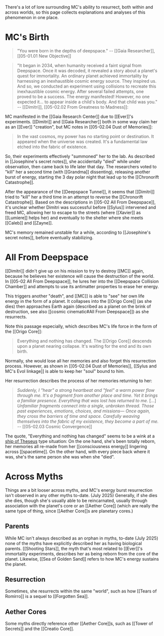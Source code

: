 There's a lot of lore surrounding MC's ability to resurrect, both within and across worlds, so this page collects explanations and analyses of this phenomenon in one place.

# MC's Birth
> "You were born in the depths of deepspace."
> -- [[Gaia Researcher]], [[05-01.01 New Objective]]

> "It began in 2034, when humanity received a faint signal from Deepspace. Once it was decoded, it revealed a story about a planet's quest for immortality. An ordinary planet achieved immortality by harnessing an inexhaustible cosmic energy source. They inspired us. And so, we conducted an experiment using collisions to recreate this inexhaustible cosmic energy. After several failed attempts, one proved to be a success. The energy manifested! However, no one expected it... to appear inside a child's body. And that child was you."
> -- [[Dimitri]], [[05-02.02 From Greatness to Madness]]:

MC manifested in the [[Gaia Research Center]] due to [[Ever]]'s experiments. [[Dimitri]] and [[Gaia Researcher]] both in some way claim her as an [[Ever]] "creation", but MC notes in [[05-02.04 Dust of Memories]]:
>  In the vast cosmos, my power has no starting point or destination. It appeared when the universe was created. It's a fundamental law etched into the fabric of existence.

So, their experiments effectively "summoned" her to the lab. As described in [[Josephine's secret notes]], she accidentally "died" while under observation, then came back to life later that day. The researchers voted to "kill" her a second time (with [[Grandma]] dissenting), releasing another burst of energy, starting the 3 day polar night that lead up to the [[Chronorift Catastrophe]].

After the appearance of the [[Deepspace Tunnel]], it seems that [[Dimitri]] tried to "kill" her a third time in an attempt to reverse the [[Chronorift Catastrophe]]. Based on the descriptions in [[05-02 All From Deepspace]], it's unclear whether Dimitri was successful before [[Sylus]] intervened and freed MC, allowing her to escape to the streets (where [[Xavier]] as [[Lumiere]] helps her) and eventually to the shelter where she meets [[Caleb]] and [[Zayne]].

MC's memory remained unstable for a while, according to [[Josephine's secret notes]], before eventually stabilizing.
# All From Deepspace
[[Dimitri]] didn't give up on his mission to try to destroy [[MC]] again, because he believes her existence will cause the destruction of the world. In [[05-02 All From Deepspace]], he lures her into the [[Deepspace Collision Chamber]] and attempts to use its antimatter properties to erase her energy.

This triggers another "death", and [[MC]] is able to "see" her own life energy in the form of a planet. It collapses into the [[Origo Core]] (as she dies) then approaches Earth again (described as a planet on the brink of destruction, see also [[cosmic cinematic#All From Deepspace]]) as she resurrects.

Note this passage especially, which describes MC's life force in the form of the [[Origo Core]]:
> Everything and nothing has changed.
> The [[Origo Core]] descends upon a planet nearing collapse.
> It's waiting for the end and its own birth.

Normally, she would lose all her memories and also forget this resurrection process. However, as shown in [[05-02.04 Dust of Memories]], [[Sylus and MC's Evol linkage]] is able to keep her "soul" bound to him. 

Her resurrection describes the process of her memories returning to her:
> *Suddenly, I "hear" a strong heartbeat and "feel" a warm power flow through me.*
> *It's a fragment from another place and time. Yet it brings a familiar presence. Everything that was lost has returned to me.*
> \[...]
> *Unfamiliar fragments connect into a single, unbroken thread. Those past experiences, emotions, choices, and missions—*
> *Once again, they cross the barriers of time and space.
> Carefully weaving themselves into the fabric of my existence, they become a part of me.*
> -- [[05-02.03 Cosmic Convergence]]

The quote, "Everything and nothing has changed" seems to be a wink at a [ship of Theseus](https://en.wikipedia.org/wiki/Ship_of_Theseus) type situation: On the one hand, she's been totally reborn, her memories all re-made from her [[consciousness energy]] lingering across [[spacetime]]. On the other hand, with every piece back where it was, she's the same person she was when she "died".

# Across Myths
Things are a bit looser across myths, and MC's energy burst resurrection isn't observed in any other myths to-date. (July 2025) Generally, if she dies she dies, though she's usually able to be reincarnated, usually through association with the planet's core or an [[Aether Core]] (which are really the same type of thing, since [[Aether Core]]s are planetary cores.)

## Parents
While MC isn't always described as an orphan in myths, to-date (July 2025) none of the myths have explicitly described her as having biological parents. [[Shooting Stars]], the myth that's most related to [[Ever]]'s immortality experiments, describes her as being reborn from the core of the planet. Likewise, [[Sea of Golden Sand]] refers to how MC's energy sustains the planet.

## Resurrection
Sometimes, she resurrects within the same "world", such as how [[Tears of Romirro]] is a sequel to [[Forgotten Sea]].

## Aether Cores
Some myths directly reference other [[Aether Core]]s, such as [[Tower of Secrets]] and the [[Creatio Core]].
